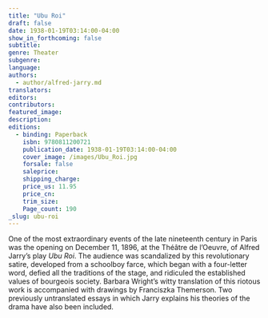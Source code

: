 ```yaml
---
title: "Ubu Roi"
draft: false
date: 1938-01-19T03:14:00-04:00
show_in_forthcoming: false
subtitle:
genre: Theater
subgenre:
language:
authors:
  - author/alfred-jarry.md
translators:
editors:
contributors:
featured_image:
description:
editions:
  - binding: Paperback
    isbn: 9780811200721
    publication_date: 1938-01-19T03:14:00-04:00
    cover_image: /images/Ubu_Roi.jpg
    forsale: false
    saleprice:
    shipping_charge:
    price_us: 11.95
    price_cn:
    trim_size:
    Page_count: 190
_slug: ubu-roi
---
```


One of the most extraordinary events of the late nineteenth century in Paris was the opening on December 11, 1896, at the Théâtre de l’Oeuvre, of Alfred Jarry’s play _Ubu Roi_. The audience was scandalized by this revolutionary satire, developed from a schoolboy farce, which began with a four-letter word, defied all the traditions of the stage, and ridiculed the established values of bourgeois society. Barbara Wright’s witty translation of this riotous work is accompanied with drawings by Franciszka Themerson. Two previously untranslated essays in which Jarry explains his theories of the drama have also been included.

